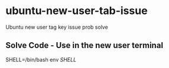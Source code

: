 # ubuntu-new-user-tab-issue
Ubuntu new user tag key issue prob solve
## Solve Code - Use in the new user terminal
SHELL=/bin/bash
env $SHELL$ 
